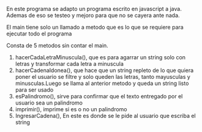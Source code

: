 En este programa se adapto un programa escrito en javascript a java.
Ademas de eso se testeo y mejoro para que no se cayera ante nada.

El main tiene solo un llamado a metodo que es lo que se requiere para ejecutar todo el programa

Consta de 5 metodos sin contar el main.

1. hacerCadaLetraMinuscula(), que es para agarrar un string solo con letras y transformar cada letra a minuscula
2. hacerCadenaIdonea(), que hace que un string repleto de lo que quiera poner el usuario se filtre y solo queden las letras, tanto mayusculas y minusculas.Luego se llama al anterior metodo y queda un string listo para ser usado
3. esPalindromo(), sirve para confirmar que el texto entregado por el usuario sea un palindromo
4. imprimir(), imprime si es o no un palindromo
5. IngresarCadena(), En este es donde se le pide al usuario que escriba el string 